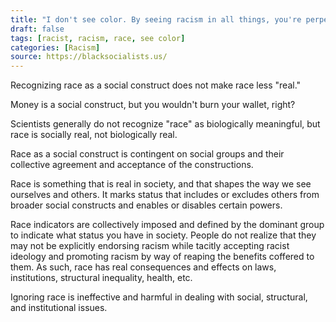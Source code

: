```yaml
---
title: "I don't see color. By seeing racism in all things, you're perpetuating it. If race is a construct why should we even acknowledge racism?"
draft: false
tags: [racist, racism, race, see color]
categories: [Racism]
source: https://blacksocialists.us/
---
```


Recognizing race as a social construct does not make race less "real."  
  
Money is a social construct, but you wouldn't burn your wallet, right?  
  
Scientists generally do not recognize "race" as biologically meaningful, but race is socially real, not biologically real.  
  
Race as a social construct is contingent on social groups and their collective agreement and acceptance of the constructions.  
  
Race is something that is real in society, and that shapes the way we see ourselves and others. It marks status that includes or excludes others from broader social constructs and enables or disables certain powers.  
  
Race indicators are collectively imposed and defined by the dominant group to indicate what status you have in society. People do not realize that they may not be explicitly endorsing racism while tacitly accepting racist ideology and promoting racism by way of reaping the benefits coffered to them. As such, race has real consequences and effects on laws, institutions, structural inequality, health, etc.  
  
Ignoring race is ineffective and harmful in dealing with social, structural, and institutional issues.

